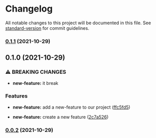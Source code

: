 # Changelog

All notable changes to this project will be documented in this file. See [standard-version](https://github.com/conventional-changelog/standard-version) for commit guidelines.

### [0.1.1](https://github.com/rudemex/test-changelog/compare/v0.1.0...v0.1.1) (2021-10-29)

## 0.1.0 (2021-10-29)


### ⚠ BREAKING CHANGES

* **new-feature:** it break

### Features

* **new-feature:** add a new-feature to our project ([ffc5fd5](https://github.com/rudemex/test-changelog/commit/ffc5fd5102be56e0a4a24d670afaa541660b0f11))


* **new-feature:** create a new feature ([2c7a526](https://github.com/rudemex/test-changelog/commit/2c7a5265b19af8b4ce0f941206423d63fe2bb45e))

### [0.0.2](https://github.com/rudemex/test-changelog/compare/v0.1.2...v0.0.2) (2021-10-29)
